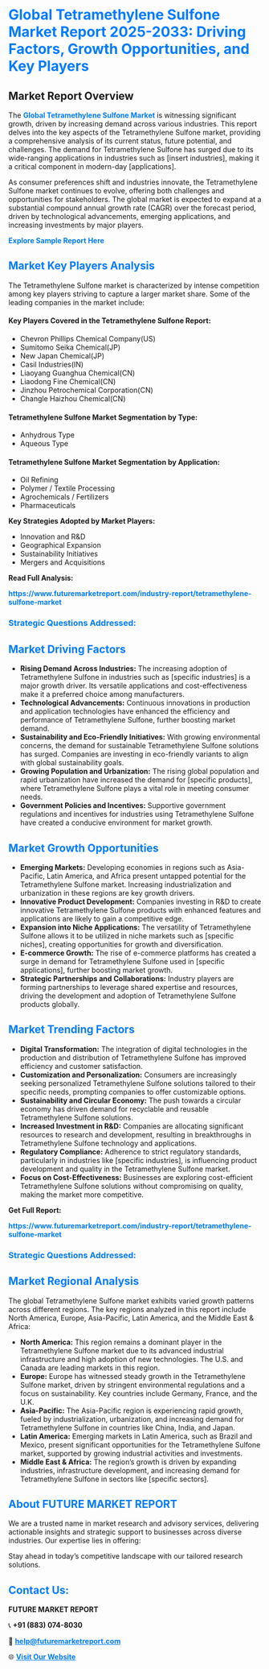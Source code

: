 <h1 style="color: #007BFF;">Global Tetramethylene Sulfone Market Report 2025-2033: Driving Factors, Growth Opportunities, and Key Players</h1>

<section id="overview">
<h2>Market Report Overview</h2>
<p>The <a href="https://www.futuremarketreport.com/industry-report/tetramethylene-sulfone-market" style="color: #007BFF; text-decoration: none;"><strong>Global Tetramethylene Sulfone Market</strong></a> is witnessing significant growth, driven by increasing demand across various industries. This report delves into the key aspects of the Tetramethylene Sulfone market, providing a comprehensive analysis of its current status, future potential, and challenges. The demand for Tetramethylene Sulfone has surged due to its wide-ranging applications in industries such as [insert industries], making it a critical component in modern-day [applications].</p>
<p>As consumer preferences shift and industries innovate, the Tetramethylene Sulfone market continues to evolve, offering both challenges and opportunities for stakeholders. The global market is expected to expand at a substantial compound annual growth rate (CAGR) over the forecast period, driven by technological advancements, emerging applications, and increasing investments by major players.</p>
</section>

<section id="overview">
<p><a href="https://www.futuremarketreport.com/request-sample/reportId=40832" style="color: #007BFF; text-decoration: none;"><strong>Explore Sample Report Here</strong></a></p>
</section>

<section id="key-players">
<h2 style="color: #007BFF;">Market Key Players Analysis</h2>
<p>The Tetramethylene Sulfone market is characterized by intense competition among key players striving to capture a larger market share. Some of the leading companies in the market include:</p>
<h4>Key Players Covered in the Tetramethylene Sulfone Report:</h4>
<ul><li>Chevron Phillips Chemical Company(US)</li><li>Sumitomo Seika Chemical(JP)</li><li>New Japan Chemical(JP)</li><li>Casil Industries(IN)</li><li>Liaoyang Guanghua Chemical(CN)</li><li>Liaodong Fine Chemical(CN)</li><li>Jinzhou Petrochemical Corporation(CN)</li><li>Changle Haizhou Chemical(CN)</li></ul>
<h4>Tetramethylene Sulfone Market Segmentation by Type:</h4>
<ul><li>Anhydrous Type</li><li>Aqueous Type</li></ul>

<h4>Tetramethylene Sulfone Market Segmentation by Application:</h4>
<ul><li>Oil Refining</li><li>Polymer / Textile Processing</li><li>Agrochemicals / Fertilizers</li><li>Pharmaceuticals</li></ul>
<p><strong>Key Strategies Adopted by Market Players:</strong></p>
<ul>
<li>Innovation and R&D</li>
<li>Geographical Expansion</li>
<li>Sustainability Initiatives</li>
<li>Mergers and Acquisitions</li>
</ul>
</section>

<section>
<p><strong>Read Full Analysis: </strong></p><a href="https://www.futuremarketreport.com/industry-report/tetramethylene-sulfone-market" style="color: #007BFF; text-decoration: none;"><strong>https://www.futuremarketreport.com/industry-report/tetramethylene-sulfone-market</strong></a>
<h3 style="color: #007BFF;">Strategic Questions Addressed:</h3>
</section>

<section id="driving-factors">
<h2 style="color: #007BFF;">Market Driving Factors</h2>
<ul>
<li><strong>Rising Demand Across Industries:</strong> The increasing adoption of Tetramethylene Sulfone in industries such as [specific industries] is a major growth driver. Its versatile applications and cost-effectiveness make it a preferred choice among manufacturers.</li>
<li><strong>Technological Advancements:</strong> Continuous innovations in production and application technologies have enhanced the efficiency and performance of Tetramethylene Sulfone, further boosting market demand.</li>
<li><strong>Sustainability and Eco-Friendly Initiatives:</strong> With growing environmental concerns, the demand for sustainable Tetramethylene Sulfone solutions has surged. Companies are investing in eco-friendly variants to align with global sustainability goals.</li>
<li><strong>Growing Population and Urbanization:</strong> The rising global population and rapid urbanization have increased the demand for [specific products], where Tetramethylene Sulfone plays a vital role in meeting consumer needs.</li>
<li><strong>Government Policies and Incentives:</strong> Supportive government regulations and incentives for industries using Tetramethylene Sulfone have created a conducive environment for market growth.</li>
</ul>
</section>

<section id="growth-opportunities">
<h2 style="color: #007BFF;">Market Growth Opportunities</h2>
<ul>
<li><strong>Emerging Markets:</strong> Developing economies in regions such as Asia-Pacific, Latin America, and Africa present untapped potential for the Tetramethylene Sulfone market. Increasing industrialization and urbanization in these regions are key growth drivers.</li>
<li><strong>Innovative Product Development:</strong> Companies investing in R&D to create innovative Tetramethylene Sulfone products with enhanced features and applications are likely to gain a competitive edge.</li>
<li><strong>Expansion into Niche Applications:</strong> The versatility of Tetramethylene Sulfone allows it to be utilized in niche markets such as [specific niches], creating opportunities for growth and diversification.</li>
<li><strong>E-commerce Growth:</strong> The rise of e-commerce platforms has created a surge in demand for Tetramethylene Sulfone used in [specific applications], further boosting market growth.</li>
<li><strong>Strategic Partnerships and Collaborations:</strong> Industry players are forming partnerships to leverage shared expertise and resources, driving the development and adoption of Tetramethylene Sulfone products globally.</li>
</ul>
</section>

<section id="trending-factors">
<h2 style="color: #007BFF;">Market Trending Factors</h2>
<ul>
<li><strong>Digital Transformation:</strong> The integration of digital technologies in the production and distribution of Tetramethylene Sulfone has improved efficiency and customer satisfaction.</li>
<li><strong>Customization and Personalization:</strong> Consumers are increasingly seeking personalized Tetramethylene Sulfone solutions tailored to their specific needs, prompting companies to offer customizable options.</li>
<li><strong>Sustainability and Circular Economy:</strong> The push towards a circular economy has driven demand for recyclable and reusable Tetramethylene Sulfone solutions.</li>
<li><strong>Increased Investment in R&D:</strong> Companies are allocating significant resources to research and development, resulting in breakthroughs in Tetramethylene Sulfone technology and applications.</li>
<li><strong>Regulatory Compliance:</strong> Adherence to strict regulatory standards, particularly in industries like [specific industries], is influencing product development and quality in the Tetramethylene Sulfone market.</li>
<li><strong>Focus on Cost-Effectiveness:</strong> Businesses are exploring cost-efficient Tetramethylene Sulfone solutions without compromising on quality, making the market more competitive.</li>
</ul>
</section>

<section>
<p><strong>Get Full Report: </strong></p><a href="https://www.futuremarketreport.com/industry-report/tetramethylene-sulfone-market" style="color: #007BFF; text-decoration: none;"><strong>https://www.futuremarketreport.com/industry-report/tetramethylene-sulfone-market</strong></a>
<h3 style="color: #007BFF;">Strategic Questions Addressed:</h3>
</section>


<section id="regional-analysis">
<h2 style="color: #007BFF;">Market Regional Analysis</h2>
<p>The global Tetramethylene Sulfone market exhibits varied growth patterns across different regions. The key regions analyzed in this report include North America, Europe, Asia-Pacific, Latin America, and the Middle East & Africa:</p>
<ul>
<li><strong>North America:</strong> This region remains a dominant player in the Tetramethylene Sulfone market due to its advanced industrial infrastructure and high adoption of new technologies. The U.S. and Canada are leading markets in this region.</li>
<li><strong>Europe:</strong> Europe has witnessed steady growth in the Tetramethylene Sulfone market, driven by stringent environmental regulations and a focus on sustainability. Key countries include Germany, France, and the U.K.</li>
<li><strong>Asia-Pacific:</strong> The Asia-Pacific region is experiencing rapid growth, fueled by industrialization, urbanization, and increasing demand for Tetramethylene Sulfone in countries like China, India, and Japan.</li>
<li><strong>Latin America:</strong> Emerging markets in Latin America, such as Brazil and Mexico, present significant opportunities for the Tetramethylene Sulfone market, supported by growing industrial activities and investments.</li>
<li><strong>Middle East & Africa:</strong> The region’s growth is driven by expanding industries, infrastructure development, and increasing demand for Tetramethylene Sulfone in sectors like [specific sectors].</li>
</ul>
</section>

<footer>
<h2 style="color: #007BFF;">About FUTURE MARKET REPORT</h2>
<p>We are a trusted name in market research and advisory services, delivering actionable insights and strategic support to businesses across diverse industries. Our expertise lies in offering:</p>

<p>Stay ahead in today’s competitive landscape with our tailored research solutions.</p>

<h2 style="color: #007BFF;">Contact Us:</h2>
<p><strong>FUTURE MARKET REPORT</strong></p>
<p>📞 <strong>+91 (883) 074-8030</strong></p>
<p>📧 <strong><a href="mailto:help@futuremarketreport.com" style="color: #007BFF;">help@futuremarketreport.com</a></strong></p>
<p>🌐 <strong><a href="https://www.futuremarketreport.com/" style="color: #007BFF;">Visit Our Website</a></strong></p>
</footer>